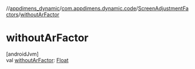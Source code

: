 //[appdimens_dynamic](../../../index.md)/[com.appdimens.dynamic.code](../index.md)/[ScreenAdjustmentFactors](index.md)/[withoutArFactor](without-ar-factor.md)

# withoutArFactor

[androidJvm]\
val [withoutArFactor](without-ar-factor.md): [Float](https://kotlinlang.org/api/core/kotlin-stdlib/kotlin/-float/index.html)